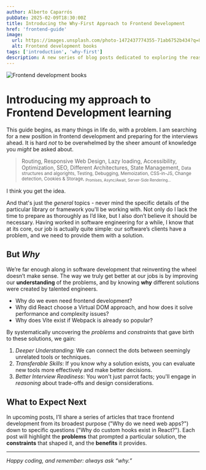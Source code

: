```yaml
---
author: Alberto Caparrós
pubDate: 2025-02-09T18:30:00Z
title: Introducing the Why-First Approach to Frontend Development
href: 'frontend-guide'
image:
  url: https://images.unsplash.com/photo-1472437774355-71ab6752b434?q=80&w=350
  alt: Frontend development books
tags: ['introduction', 'why-first']
description: A new series of blog posts dedicated to exploring the reasons and motivations behind the most common frontend tools and practices.
---
```


![Frontend development books](https://images.unsplash.com/photo-1472437774355-71ab6752b434?q=80&w=350)

# Introducing my approach to Frontend Development learning

This guide begins, as many things in life do, with a problem. I am searching for a new position in frontend development and preparing for the interviews ahead. It is hard _not_ to be overwhelmed by the sheer amount of knowledge you _might_ be asked about.

> Routing, Responsive Web Design, Lazy loading, Accessibility, Optimization, SEO, Different Architectures, State Management, <small>Data structures and algorights, Testing, Debugging, Memoization, CSS-in-JS, Change detection, Cookies & Storage, <sub>Promises, Async/Await, Server-Side Rendering...</sub></small>

I think you get the idea.

And that's just the _general_ topics - never mind the specific details of the particular library or framework you'll be working with. Not only do I lack the time to prepare as thoroughly as I’d like, but I also don’t believe it should be necessary. Having worked in software engineering for a while, I know that at its core, our job is actually quite simple: our software’s clients have a problem, and we need to provide them with a solution.

## But _Why_

We’re far enough along in software development that reinventing the wheel doesn’t make sense. The way we truly get better at our jobs is by improving our **understanding** of the problems, and by knowing **why** different solutions were created by talented engineers.

- Why do we even need frontend development?
- Why did React choose a Virtual DOM approach, and how does it solve performance and complexity issues?
- Why does Vite exist if Webpack is already so popular?

By systematically uncovering the _problems_ and _constraints_ that gave birth to these solutions, we gain:

1. _Deeper Understanding_: We can connect the dots between seemingly unrelated tools or techniques.
2. _Transferable Skills_: If you know why a solution exists, you can evaluate new tools more effectively and make better decisions.
3. _Better Interview Readiness_: You won't just parrot facts; you'll engage in _reasoning_ about trade-offs and design considerations.

## What to Expect Next

In upcoming posts, I’ll share a series of articles that trace frontend development from its broadest purpose ("Why do we need web apps?") down to specific questions ("Why do custom hooks exist in React?"). Each post will highlight the **problems** that prompted a particular solution, the **constraints** that shaped it, and the **benefits** it provides.

---

_Happy coding, and remember: always ask “why.”_
